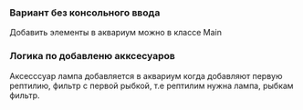 ### Вариант без консольного ввода
Добавить элементы в аквариум можно в классе Main
### Логика по добавленю акксесуаров
Аксесссуар лампа добавляется в аквариум когда добавляют первую рептилию, фильтр с первой рыбкой, т.е рептилим нужна лампа, рыбкам фильтр.
